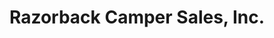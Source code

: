 ---
title: "Razorback Camper Sales, Inc."
url: /hot-springs/razorback-camper-sales-inc/
shop: caravan
---